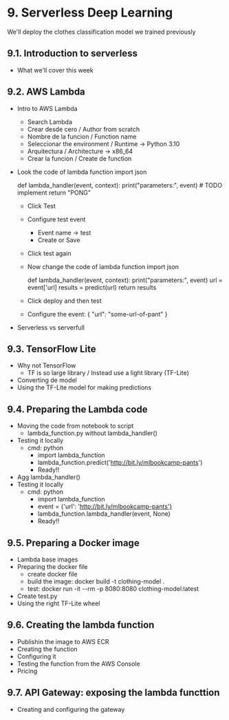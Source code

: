 # 9. Serverless Deep Learning

We'll deploy the clothes classification model we trained previously

## 9.1. Introduction to serverless

* What we'll cover this week

## 9.2. AWS Lambda

* Intro to AWS Lambda
    * Search Lambda
    * Crear desde cero / Author from scratch
    * Nombre de la funcion / Function name
    * Seleccionar the environment / Runtime -> Python 3.10
    * Arquitectura / Architecture -> x86_64
    * Crear la funcion / Create de function

* Look the code of lambda function 
    import json

    def lambda_handler(event, context):
        print("parameters:", event)
        # TODO implement
        return "PONG"

    * Click Test
    * Configure test event
        * Event name -> test
        * Create or Save
    
    * Click test again
    * Now change the code of lambda function
        import json

        def lambda_handler(event, context):
            print("parameters:", event)
            url = event['url]
            results = predict(url)
            return results
    * Click deploy and then test
    * Configure the event:
            {
                "url": "some-url-of-pant"
            }

* Serverless vs serverfull

## 9.3. TensorFlow Lite

* Why not TensorFlow
    * TF is so large library / Instead use a light library (TF-Lite)
* Converting de model
* Using the TF-Lite model for making predictions

## 9.4. Preparing the Lambda code

* Moving the code from notebook to script
    * lambda_function.py without lambda_handler()
* Testing it locally
    * cmd: python
        * import lambda_function
        * lambda_function.predict('http://bit.ly/mlbookcamp-pants')
        * Ready!!
* Agg lambda_handler()
* Testing it locally
    * cmd: python
        * import lambda_function
        * event = {'url': 'http://bit.ly/mlbookcamp-pants'}
        * lambda_function.lambda_handler(event, None)
        * Ready!!

## 9.5. Preparing a Docker image

* Lambda base images
* Preparing the docker file
    * create docker file
    * build the image: docker build -t clothing-model .
    * test: docker run -it --rm -p 8080:8080 clothing-model:latest
* Create test.py
* Using the right TF-Lite wheel

## 9.6. Creating the lambda function

* Publishin the image to AWS ECR
* Creating the function
* Configuring it
* Testing the function from the AWS Console
* Pricing

## 9.7. API Gateway: exposing the lambda functtion

* Creating and configuring the gateway